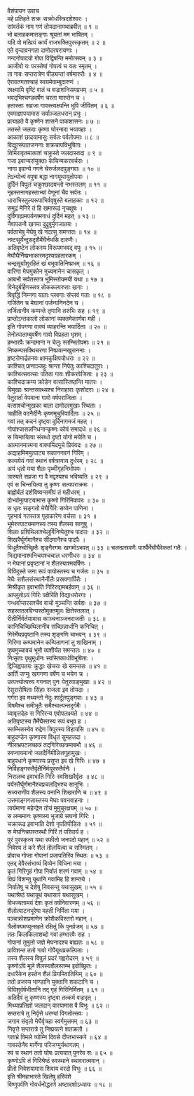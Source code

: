 वैशंपायन उवाच  
महे प्रतिहते शक्रः सक्रोधस्त्रिदशेश्वरः ।  
सांवर्तकं नाम गणं तोयदानामथाब्रवीत् ॥ १ ॥  
भो बलाहकमातङ्‌‌गाः श्रूयतां मम भाषितम् ।  
यदि वो मत्प्रियं कार्यं राजभक्तिपुरस्कृतम् ॥ २ ॥  
एते वृन्दावनगता दामोदरपरायणाः ।  
नन्दगोपादयो गोपा विद्विषन्ति ममोत्सवम् ॥ ३ ॥  
आजीवो यः परस्तेषां गोपत्वं च यतः स्मृतम् ।  
ता गावः सप्तरात्रेण पीड्यन्तां वर्षमारुतैः ॥ ४ ॥  
ऐरावतगतश्चाहं स्वयमेवाम्बुदारुणं ।  
स्रक्ष्यामि वृष्टिं वातं च वज्राशनिसमप्रभम् ॥ ५ ॥  
भवद्‌भिश्चण्डवर्षेण चरता मारुतेन च ।  
हतास्ताः सव्रजा गावस्त्यक्ष्यन्ति भुवि जीवितम् ॥ ६ ॥  
एवमाज्ञापयामास सर्वाञ्जलधरान् प्रभुः ।  
प्रत्याहते वै कृष्णेन शासने पाकशासनः ॥ ७ ॥  
ततस्ते जलदाः कृष्णा घोरनादा भयावहाः ।  
आकाशं छादयामासुः सर्वतः पर्वतोपमाः ॥ ८ ॥  
विद्युत्संपातजननाः शक्रचापविभूषिताः ।  
तिमिरावृतमाकाशं चक्रुस्ते जलदास्तदा ॥ ९ ॥  
गजा इवान्यसंयुक्ताः केचिन्मकरवर्चसः ।  
नागा इवान्ये गगने चेरुर्जलदपुङ्‌‌गवाः ॥ १० ॥  
तेऽन्योन्यं वपुषा बद्धा नागयूथायुतोपमाः ।  
दुर्दिनं विपुलं चक्रुश्छादयन्तो नभस्तलम् ॥ ११ ॥  
नृहस्तनागहस्ताभ्यां वेणूनां चैव सर्वतः ।  
धाराभिस्तुल्यरूपाभिर्ववृषुस्ते बलाहकाः ॥ १२ ॥  
समुद्रं मेनिरे तं हि खमारूढं नृचक्षुषः ।  
दुर्विगाह्यमपर्यन्तमगाधं दुर्दिनं महत् ॥ १३ ॥  
नैवापतन्वै खगमा दुद्रुवुर्मृगजातयः ।  
पर्वताभेषु मेघेषु खे नदत्सु समन्ततः ॥ १४ ॥  
नष्टसूर्येन्दुसदृशैर्मेघैर्नभसि दारुणैः।  
अतिवृष्टेन लोकस्य विरूपमभवद् वपुः ॥ १५ ॥  
मेघौघैर्निष्प्रभाकारमदृश्यग्रहतारकम् ।  
चन्द्रसूर्यांशुरहितं खं बभूवातिनिष्प्रभम् ॥ १६ ॥  
वारिणा मेघमुक्तेन मुच्यमानेन चासकृत् ।  
आबभौ सर्वतस्तत्र भूमिस्तोयमयी यथा ॥ १७ ॥  
विनेदुर्बर्हिणस्तत्र तोककल्परुताः खगाः ।  
विवृद्धिं निम्नगा याताः प्लवगाः संप्लवं गताः ॥ १८ ॥  
गर्जितेन च मेघानां पर्जन्यनिनदेन च ।  
तर्जितानीव कम्पन्ते तृणानि तरुभिः सह ॥ १९ ॥  
प्राप्तोऽन्तकालो लोकानां व्यक्तमेकार्णवा मही ।  
इति गोपगणा वाक्यं व्याहरन्ति भयार्दिताः ॥ २० ॥  
तेनोत्पाताम्बुवर्षेण गावो विप्रहता भृशम् ।  
हम्भारवैः क्रन्दमाना न चेलुः स्तम्भितोपमाः ॥ २१ ॥  
निष्कम्पसक्थिचरणा निष्प्रयत्नखुराननाः ।  
हृष्टरोमार्द्रतनवः क्षामकुक्षिपयोधराः ॥ २२ ॥  
काश्चित् प्राणाञ्जहुः श्रान्ता निपेतुः काश्चिदातुराः ।  
काश्चित्सवत्साः पतिता गावः शीकरवेजिताः ॥ २३ ॥  
काश्चिदाक्रम्य क्रोडेन वत्सांस्तिष्ठन्ति मातरः ।  
विमुखाः श्रान्तसक्थ्यश्च निराहाराः कृशोदराः ॥ २४ ॥  
पेतुरार्ता वेपमाना गावो वर्षपराजिताः ।  
वत्साश्चोन्मुखका बाला दामोदरमुखाः स्थिताः ।  
त्राहीति वदनैर्दीनैः कृष्णमूचुरिवार्दिताः ॥ २५ ॥  
गवां तत् कदनं दृष्ट्वा दुर्दिनागमजं महत् ।  
गोपांश्चासन्ननिधनान्कृष्णः कोपं समादधे ॥ २६ ॥  
स चिन्तयित्वा संरब्धो दृष्टो योगो मयेति च ।  
आत्मानमात्मना वाक्यमिदमूचे प्रियंवदः ॥ २७ ॥  
अद्याहमिममुत्पाट्य सकाननवनं गिरिम् ।  
कल्पयेयं गवां स्थानं वर्षत्राणाय दुर्धरम् ॥ २८ ॥  
अयं धृतो मया शैलः पृथ्वीगृहनिभोपमः ।  
त्रास्यते सव्रजा गा वै मद्वश्यश्च भविष्यति ॥ २९ ॥  
एवं स चिन्तयित्वा तु कृष्णः सत्यपराक्रमः ।  
बाह्वोर्बलं दर्शयिष्यन्समीपं तं महीधरम् ।  
दोर्भ्यामुत्पाटयामास कृष्णो गिरिमिवापरः ॥ ३० ॥  
स धृतः सङ्‌‌गतो मेघैर्गिरिः सव्येन पाणिना ।  
गृहभावं गतस्तत्र गृहाकारेण वर्चसा ॥ ३१ ॥  
भूमेरुत्पाट्यमानस्य तस्य शैलस्य सानुषु ।  
शिलाः प्रशिथिलाश्चेलुर्विनिष्पेतुश्च पादपाः ॥ ३२ ॥  
शिखरैर्घूर्णमानैश्च सीदमानैश्च पादपैः ।  
विधूतैश्चोच्छ्रितैः शृङ्‌‌गैरगमः खगमोऽभवत् ॥ ३३ ॥
चलत्प्रस्रवणैः पार्श्वैर्मेघौघैरेकतां गतैः ।  
भिद्यमानाश्मनिचयश्चचाल धरणीधरः ॥ ३४ ॥  
न मेघानां प्रवृष्टानां न शैलस्याश्मवर्षिणः ।  
विविदुस्ते जना रूपं वायोस्तस्य च गर्जतः ॥ ३५ ॥  
मेघैः सशैलसंस्थानैर्नीलैः प्रस्रवणार्पितैः ।  
मिश्रीकृत इवाभाति गिरिरुद्दामबर्हवान् ॥ ३६ ॥  
आप्लुतोऽयं गिरिः पक्षैरिति विद्याधरोरगाः ।  
गन्धर्वाप्सरसश्चैव वाचो मुञ्चन्ति सर्वशः ॥ ३७ ॥  
सहस्ततलविन्यस्तोमुक्तमूलः क्षितेस्तलात् ।  
रीतीर्निर्वर्तयामास काञ्चनाञ्जनराजतीः ॥ ३८ ॥  
कानिचिच्छिथिलानीव संच्छिन्नार्धानि कनिचित् ।  
गिरेर्मेघप्रवृष्टानि तस्य शृङ्‌‌गणि चाभवन् ॥ ३९ ॥  
गिरिणा कम्पमानेन कम्पिताणनां तु शाखिनाम् ।  
पुष्पमुच्चावचं भूमौ व्यशीर्यत समन्ततः ॥ ४० ॥  
निःसृताः पृथुमूर्धानः स्वस्तिकार्धविभूषिताः ।  
द्विजिह्वपतयः क्रुद्धाः खेचराः खे समन्ततः ॥ ४१ ॥  
आर्तिं जग्मुः खगगणा वर्षेण च भयेन च ।  
उत्पत्त्योत्पत्त्य गगनात् पुनः पेतुरवाङ्‌‌मुखाः ॥ ४२ ॥  
रेसुरारोषिताः सिंहाः सजला इव तोयदाः ।  
गर्गरा इव मथ्यन्तो नेदुः शार्दूलपुङ्‌‌गवाः ॥ ४३ ॥  
विषमैश्च समीभूतैः समैश्चात्यन्तदुर्गमैः ।  
व्यावृत्तदेहः स गिरिरन्य एवोपलक्ष्यते ॥ ४४ ॥  
अतिवृष्टस्य तैर्मेघैस्तस्य रूपं बभूव ह ।  
स्तम्भितस्येव रुद्रेण त्रिपुरस्य विहायसि ॥ ४५ ॥  
बाहुदण्डेन कृष्णास्य विधृतं सुमहत्तदा ।  
नीलाभ्रपटलच्छन्नं तद्‌गिरिच्छत्रमाबभौ ॥ ४६ ॥  
स्वप्नायमानो जलदैर्निमीलितगुहामुखः ।  
बाहूपधाने कृष्णास्य प्रसुप्त इव खे गिरिः ॥ ४७ ॥  
निर्विहङ्‌‌गरुतैर्वृक्षैर्निर्मयूररुतैर्वनैः ।  
निरालम्ब इवाभाति गिरिः स्वशिखरैर्वृतः ॥ ४८ ॥  
पर्यस्तैर्घूर्णमानैश्चप्रचलद्भिश्च सानुभिः ।  
सज्वराणीव शैलस्य वनानि शिखराणि च ॥ ४९ ॥  
उत्तमाङ्‌‌गगतास्तस्य मेघाः पवनवाहनाः ।  
त्वर्यमाणा महेन्द्रेण तोयं मुमुचुरक्षयम् ॥ ५० ॥  
स लम्बमानः कृष्णस्य भुजाग्रे सघनो गिरिः ।  
चक्रारूढ इवाभाति देशो नृपतिपीडितः ॥ ५१ ॥  
स मेघनिचयस्तस्थौ गिरिं तं परिवार्य ह ।  
पुरं पुरस्कृत्य यथा स्फीतो जनपदो महान् ॥ ५२ ॥  
निवेश्य तं करे शैलं तोलयित्वा च सस्मितम् ।  
प्रोवाच गोप्ता गोपानां प्रजापतिरिव स्थितः ॥ ५३ ॥  
एतद् देवैरसंभाव्यं दिव्येन विधिना मया ।  
कृतं गिरिगृहं गोपा निर्वातं शरणं गवाम् ॥ ५४ ॥  
क्षिप्रं विशन्तु यूथानि गवामिह हि शान्तये ।  
निर्वातेषु च देशेषु निवसन्तु यथासुखम् ॥ ५५ ॥  
यथाश्रेष्ठं यथायूथं यथासारं यथासुखम् ।  
विभज्यतामयं देशः कृतं वर्षनिवारणम् ॥ ५६ ॥  
शैलोत्पाटनभूरेषा महती निर्मिता मया ।  
पञ्चक्रोशप्रमाणेन क्रोशैकविस्तरो महान् ।  
त्रैलोक्यमप्युत्सहते रक्षितुं किं पुनर्व्रजम् ॥ ५७ ॥  
ततः किलकिलाशब्दो गवां हम्भारवैः सह ।  
गोपानां तुमुलो जज्ञे मेघनादश्च बाह्यतः ॥ ५८ ॥  
प्राविशन्त ततो गावो गोपैयूथप्रकल्पिताः ।  
तस्य शैलस्य विपुलं प्रदरं गह्वरोदरम् ॥ ५९ ॥  
कृष्णोऽपि मूले शैलस्यशैलस्तम्भ इवोच्छ्रितः ।  
दधारैकेन हस्तेन शैलं प्रियमिवातिथिम् ॥ ६० ॥  
ततो व्रजस्य भाण्डानि युक्तानि शकटानि च ।  
विविशुर्वर्षभीतानि तद्‌ गृहं गिरिनिर्मितम् ॥ ६१ ॥  
अतिदैवं तु कृष्णस्य दृष्ट्वा तत्कर्म वज्रभृत् ।  
मिथ्याप्रतिज्ञो जलदान् वारयामास वै विभुः ॥ ६२ ॥  
सप्तरात्रे तु निर्वृत्ते धरण्यां विगतोत्सवः ।  
जगाम संवृतो मेघैर्वृत्रहा स्वर्गमुत्तमम् ॥ ६३ ॥  
निवृत्ते सप्तरात्रे तु निष्प्रयत्ने शतक्रतौ ।  
गताभ्रे विमले व्योम्नि दिवसे दीप्तभास्करे ॥ ६४ ॥  
गावस्तेनैव मार्गेणा परिजग्मुर्यथागतम् ।  
स्वं च स्थानं ततो घोषः प्रत्ययात् पुनरेव सः ॥ ६५ ॥  
कृष्णोऽपि तं गिरिश्रेष्ठं स्वस्थाने स्थावरात्मवान् ।  
प्रीतो निवेशयामास शिवाय वरदो विभुः ॥ ६६ ॥  
इति श्रीमहाभारते खिलेषु हरिवंशे  
विष्णुपर्वणि गोवर्धनोद्धरणे अष्टादशोऽध्यायः ॥ १८ ॥
